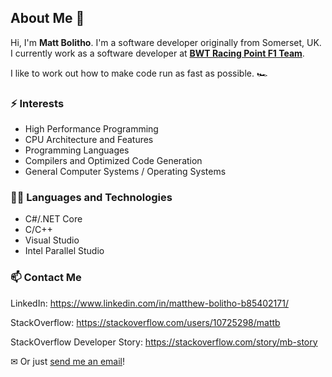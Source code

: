 ## About Me 👋
Hi, I'm **Matt Bolitho**. I'm a software developer originally from Somerset, UK.
I currently work as a software developer at **[BWT Racing Point F1 Team](https://www.racingpointf1.com/ "BWT Racing Point F1 Team Website")**.

I like to work out how to make code run as fast as possible. 🏎

### ⚡ Interests
- High Performance Programming
- CPU Architecture and Features
- Programming Languages
- Compilers and Optimized Code Generation
- General Computer Systems / Operating Systems

### 👨‍💻 Languages and Technologies
- C#/.NET Core
- C/C++
- Visual Studio
- Intel Parallel Studio

### 📫 Contact Me

LinkedIn: https://www.linkedin.com/in/matthew-bolitho-b85402171/

StackOverflow: https://stackoverflow.com/users/10725298/mattb

StackOverflow Developer Story: https://stackoverflow.com/story/mb-story

✉ Or just [send me an email](mailto:matt.j.bolitho@gmail.com)!

